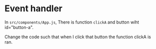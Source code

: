 # Event handler

In <code>src/components/App.js</code>, 
There is function <code>clickA</code> and button wiht id="button-a".

Change the code such that when I click that button the function clickA is ran.

